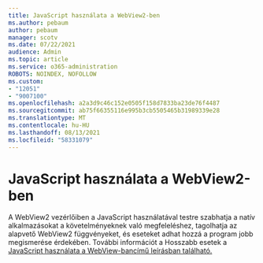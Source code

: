 ```yaml
---
title: JavaScript használata a WebView2-ben
ms.author: pebaum
author: pebaum
manager: scotv
ms.date: 07/22/2021
audience: Admin
ms.topic: article
ms.service: o365-administration
ROBOTS: NOINDEX, NOFOLLOW
ms.custom:
- "12051"
- "9007100"
ms.openlocfilehash: a2a3d9c46c152e0505f158d7833ba23de76f4487
ms.sourcegitcommit: ab75f66355116e995b3cb5505465b31989339e28
ms.translationtype: MT
ms.contentlocale: hu-HU
ms.lasthandoff: 08/13/2021
ms.locfileid: "58331079"
---
```

# <a name="use-javascript-in-webview2"></a>JavaScript használata a WebView2-ben

A WebView2 vezérlőiben a JavaScript használatával testre szabhatja a natív alkalmazásokat a követelményeknek való megfeleléshez, tagolhatja az alapvető WebView2 függvényeket, és eseteket adhat hozzá a program jobb megismerése érdekében. További információt a Hosszabb esetek a [JavaScript használata a WebView-bancímű leírásban található.](https://docs.microsoft.com/microsoft-edge/webview2/how-to/javascript)
